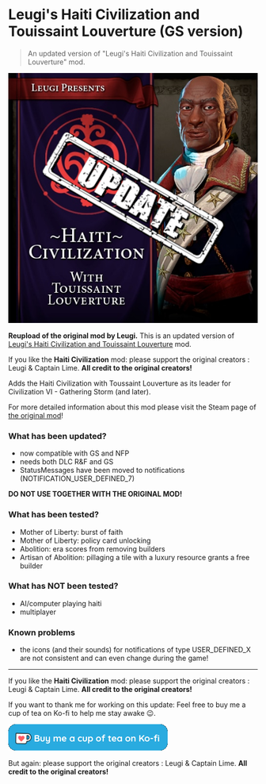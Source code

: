 # Leugi's Haiti Civilization and Touissaint Louverture (GS version)
> An updated version of "Leugi's Haiti Civilization and Touissaint Louverture" mod.

![Logo](logo.jpg)


**Reupload of the original mod by Leugi.**
This is an updated version of [Leugi's Haiti Civilization and Touissaint Louverture](https://steamcommunity.com/sharedfiles/filedetails/?id=1562787583) mod.

If you like the **Haiti Civilization** mod: please support the original creators : Leugi & Captain Lime.
**All credit to the original creators!**

Adds the Haiti Civilization with Toussaint Louverture as its leader for Civilization VI - Gathering Storm (and later).

For more detailed information about this mod please visit the Steam page of [the original mod](https://steamcommunity.com/sharedfiles/filedetails/?id=1562787583)!


### What has been updated?
- now compatible with GS and NFP
- needs both DLC R&F and GS
- StatusMessages have been moved to notifications (NOTIFICATION_USER_DEFINED_7)

**DO NOT USE TOGETHER WITH THE ORIGINAL MOD!**

### What has been tested?
- Mother of Liberty: burst of faith
- Mother of Liberty: policy card unlocking
- Abolition: era scores from removing builders
- Artisan of Abolition: pillaging a tile with a luxury resource grants a free builder

### What has NOT been tested?
- AI/computer playing haiti
- multiplayer

### Known problems
- the icons (and their sounds) for notifications of type USER_DEFINED_X are not consistent and can even change during the game!


---
If you like the **Haiti Civilization** mod: please support the original creators : Leugi & Captain Lime.
**All credit to the original creators!**

If you want to thank me for working on this update:
Feel free to buy me a cup of tea on Ko-fi to help me stay awake 😉.

[<img src="Ko-Fi-Humpel.png">](https://ko-fi.com/humpel)

But again: please support the original creators : Leugi & Captain Lime.
**All credit to the original creators!**